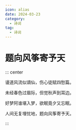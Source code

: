 ```yaml
---
icon: alias
date: 2024-03-23
category:
  - 诗词
tag:
  - 诗词
---
```


# 题向风筝寄予天

<!-- more -->

::: center

谩道风流似谪仙，伤心徒赋四愁篇。

未经春色过眉际，但觉秋声到耳边。

好梦阿谁堪入梦，欲眠竟夕又忘眠。

人间无复埋忧地，题向风筝寄予天。

:::